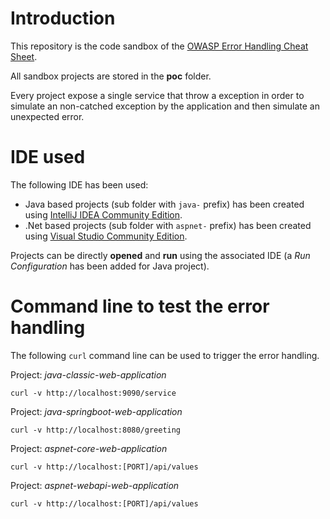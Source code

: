 # Introduction

This repository is the code sandbox of the [OWASP Error Handling Cheat Sheet](https://www.owasp.org/index.php/Error_Handling_Cheat_Sheet).

All sandbox projects are stored in the **poc** folder.

Every project expose a single service that throw a exception in order to simulate an non-catched exception by the application and then simulate an unexpected error.

# IDE used

The following IDE has been used:
* Java based projects (sub folder with `java-` prefix) has been created using [IntelliJ IDEA Community Edition](https://www.jetbrains.com/idea/download/).
* .Net based projects (sub folder with `aspnet-` prefix) has been created using [Visual Studio Community Edition](https://visualstudio.microsoft.com/downloads/).

Projects can be directly **opened** and **run** using the associated IDE (a *Run Configuration* has been added for Java project).

# Command line to test the error handling

The following `curl` command line can be used to trigger the error handling.

Project: *java-classic-web-application*

```
curl -v http://localhost:9090/service
```

Project: *java-springboot-web-application*

```
curl -v http://localhost:8080/greeting
```

Project: *aspnet-core-web-application*

```
curl -v http://localhost:[PORT]/api/values
```

Project: *aspnet-webapi-web-application*

```
curl -v http://localhost:[PORT]/api/values
```
